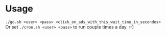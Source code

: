 # Usage
`./go.sh <user> <pass> <click_on_ads_with_this_wait_time_in_secondes>`  
Or set `./cron.sh <user> <pass>` to run couple times a day. :-)

